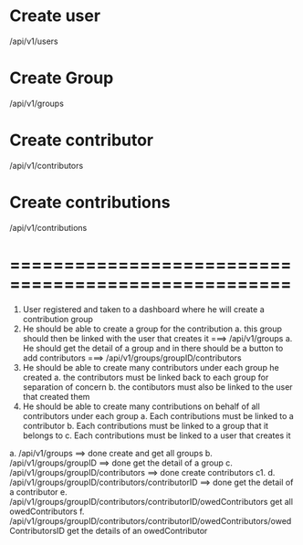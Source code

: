 # Create user

/api/v1/users

# Create Group

/api/v1/groups

# Create contributor

/api/v1/contributors

# Create contributions

/api/v1/contributions

# ====================================================

1. User registered and taken to a dashboard where he will create a contribution group
2. He should be able to create a group for the contribution
   a. this group should then be linked with the user that creates it ===> /api/v1/groups
   a. He should get the detail of a group and in there should be a button to add contributors ===> /api/v1/groups/groupID/contributors
3. He should be able to create many contributors under each group he created
   a. the contributors must be linked back to each group for separation of concern
   b. the contibutors must also be linked to the user that created them
4. He should be able to create many contributions on behalf of all contributors under each group
   a. Each contributions must be linked to a contributor
   b. Each contributions must be linked to a group that it belongs to
   c. Each contributions must be linked to a user that creates it

a. /api/v1/groups ==> done
create and get all groups
b. /api/v1/groups/groupID ==> done
get the detail of a group
c. /api/v1/groups/groupID/contributors ==> done
create contributors
c1.
d. /api/v1/groups/groupID/contributors/contributorID ==> done
get the detail of a contributor
e. /api/v1/groups/groupID/contributors/contributorID/owedContributors
get all owedContributors
f. /api/v1/groups/groupID/contributors/contributorID/owedContributors/owedContributorsID
get the details of an owedContributor

